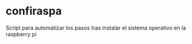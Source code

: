 # confiraspa
Script para automatizar los pasos tras instalar el sistema operativo en la raspberry pi
